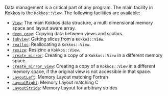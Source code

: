 Data management is a critical part of any program. The main facility in Kokkos is the `Kokkos::View`. 
The following facilities are available:

  * [`View`](Kokkos%3A%3AView): The main Kokkos data structure, a multi dimensional memory space and layout aware array.
  * [`deep_copy`](Kokkos%3A%3Adeep_copy): Copying data between views and scalars.
  * [`subview`](Kokkos%3A%3Asubview): Getting slices from a `Kokkos::View`.
  * [`realloc`](Kokkos%3A%3Arealloc): Reallocating a `Kokkos::View`.
  * [`resize`](Kokkos%3A%3Aresize): Resizinc a `Kokkos::View`.
  * [`create_mirror`](Kokkos%3A%3Acreate_mirror): Creating a copy of a `Kokkos::View` in a different memory space.
  * [`create_mirror_view`](Kokkos%3A%3Acreate_mirror): Creating a copy of a `Kokkos::View` in a different memory space, if the original view is not accessible in that space.
  * [`LayoutLeft`](Kokkos%3A%3ALayoutLeft): Memory Layout matching Fortran 
  * [`LayoutRight`](Kokkos%3A%3ALayoutRight): Memory Layout matching C 
  * [`LayoutStride`](Kokkos%3A%3ALayoutStride): Memory Layout for arbitrary strides 

